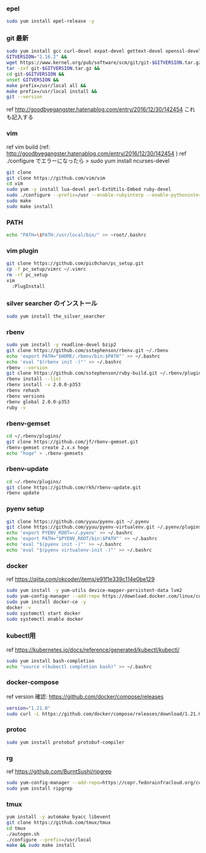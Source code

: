### epel
```bash
sudo yum install epel-release -y
```

### git 最新
```bash
sudo yum install gcc curl-devel expat-devel gettext-devel openssl-devel zlib-devel perl-ExtUtils-MakeMaker
GITVERSION="2.16.2" &&
wget https://www.kernel.org/pub/software/scm/git/git-$GITVERSION.tar.gz &&
tar -zxf git-$GITVERSION.tar.gz &&
cd git-$GITVERSION &&
unset GITVERSION &&
make prefix=/usr/local all &&
make prefix=/usr/local install &&
git --version
```

ref http://goodbyegangster.hatenablog.com/entry/2016/12/30/142454 これも記入する

### vim
ref vim build (ref: http://goodbyegangster.hatenablog.com/entry/2016/12/30/142454 )
ref ./configure でエラーになったら > sudo yum install ncurses-devel
```bash
git clone
git clone https://github.com/vim/vim
cd vim
sudo yum -y install lua-devel perl-ExtUtils-Embed ruby-devel
sudo ./configure --prefix=/usr --enable-rubyinterp --enable-pythoninterp
sudo make
sudo make install
```

### PATH
```bash
echo "PATH=\$PATH:/usr/local/bin/" >> ~root/.bashrc
```

### vim plugin
```bash
git clone https://github.com/pic0chan/pc_setup.git
cp -f pc_setup/vimrc ~/.vimrc
rm -rf pc_setup
vim
  :PlugInstall
```

### silver searcher のインストール
```bash
sudo yum install the_silver_searcher
```

### rbenv
```bash
sudo yum install -y readline-devel bzip2
git clone https://github.com/sstephenson/rbenv.git ~/.rbenv
echo 'export PATH="$HOME/.rbenv/bin:$PATH"' >> ~/.bashrc
echo 'eval "$(rbenv init -)"' >> ~/.bashrc
rbenv --version
git clone https://github.com/sstephenson/ruby-build.git ~/.rbenv/plugins/ruby-build
rbenv install --list
rbenv install -v 2.0.0-p353
rbenv rehash
rbenv versions
rbenv global 2.0.0-p353
ruby -v
```

### rbenv-gemset
```bash
cd ~/.rbenv/plugins/
git clone https://github.com/jf/rbenv-gemset.git
rbenv-gemset create 2.x.x hoge
echo "hoge" > .rbenv-gemsets
```

### rbenv-update
```bash
cd ~/.rbenv/plugins/
git clone https://github.com/rkh/rbenv-update.git
rbenv update
```

### pyenv setup
```bash
git clone https://github.com/yyuu/pyenv.git ~/.pyenv
git clone https://github.com/yyuu/pyenv-virtualenv.git ~/.pyenv/plugins/pyenv-virtualenv
echo 'export PYENV_ROOT=~/.pyenv' >> ~/.bashrc
echo 'export PATH="$PYENV_ROOT/bin:$PATH"' >> ~/.bashrc
echo 'eval "$(pyenv init -)"' >> ~/.bashrc
echo 'eval "$(pyenv virtualenv-init -)"' >> ~/.bashrc
```

### docker
ref https://qiita.com/okcoder/items/e91f1e339c114e0be129
```bash
sudo yum install -y yum-utils device-mapper-persistent-data lvm2
sudo yum-config-manager --add-repo https://download.docker.com/linux/centos/docker-ce.repo
sudo yum install docker-ce -y
docker -v
sudo systemctl start docker
sudo systemctl enable docker
```

### kubectl用
ref https://kubernetes.io/docs/reference/generated/kubectl/kubectl/
```bash
sudo yum install bash-completion
echo "source <(kubectl completion bash)" >> ~/.bashrc
```

### docker-compose
ref version 確認: https://github.com/docker/compose/releases
```bash
version="1.21.0"
sudo curl -L https://github.com/docker/compose/releases/download/1.21.0/docker-compose-$(uname -s)-$(uname -m) -o /usr/local/bin/docker-compose
```

### protoc
```bash
sudo yum install protobuf protobuf-compiler
```

### rg
ref https://github.com/BurntSushi/ripgrep
```bash
sudo yum-config-manager --add-repo=https://copr.fedorainfracloud.org/coprs/carlwgeorge/ripgrep/repo/epel-7/carlwgeorge-ripgrep-epel-7.repo
sudo yum install ripgrep
```

### tmux
```bash
yum install -y automake byacc libevent
git clone https://github.com/tmux/tmux
cd tmux
./autogen.sh
./configure --prefix=/usr/local
make && sudo make install
```
